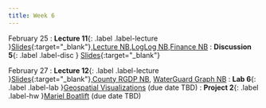 ```yaml
---
title: Week 6
---
```


February 25
: **Lecture 11**{: .label .label-lecture }[Slides](){:target="_blank"},[Lecture NB](),[LogLog NB](),[Finance NB]()
: **Discussion 5**{: .label .label-disc } [Slides](){:target="_blank"}


February 27
: **Lecture 12**{: .label .label-lecture }[Slides](){:target="_blank"},[County RGDP NB](),
[WaterGuard Graph NB]()
: **Lab 6**{: .label .label-lab }[Geospatial Visualizations]() (due date TBD)
: **Project 2**{: .label .label-hw }[Mariel Boatlift]() (due date TBD)

